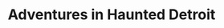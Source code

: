 ---
title: "Adventures in Haunted Detroit"
layout: collection
collection: adventures
author_profile: false
---